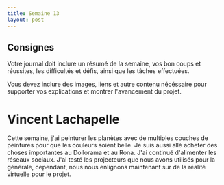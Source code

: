 ```yaml
---
title: Semaine 13
layout: post
---
```


## Consignes

Votre journal doit inclure un résumé de la semaine, vos bon coups et réussites, les difficultés et défis, ainsi que les tâches effectuées.

Vous devez inclure des images, liens et autre contenu nécéssaire pour supporter vos explications et montrer l'avancement du projet.

# Vincent Lachapelle
Cette semaine, j'ai peinturer les planètes avec de multiples couches de peintures pour que les couleurs soient belle. Je suis aussi allé acheter des choses importantes au Dollorama et au Rona. J'ai continué d'alimenter les réseaux sociaux. 
J'ai testé les projecteurs que nous avons utilisés pour la générale, cependant, nous nous enlignons maintenant sur de la réalité virtuelle pour le projet. 
